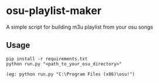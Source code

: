 # osu-playlist-maker
A simple script for building m3u playlist from your osu songs

Usage
-------
```
pip install -r requirements.txt
python run.py "<path_to_your_osu_directory>"

(eg: python run.py "C:\Program Files (x86)\osu!")
```